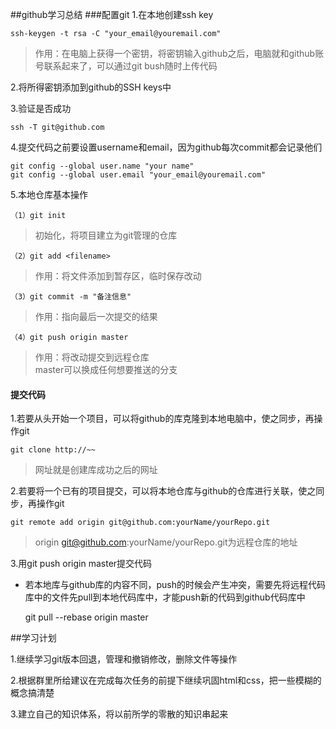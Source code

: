 ##github学习总结
###配置git
1.在本地创建ssh key

    ssh-keygen -t rsa -C "your_email@youremail.com"

> 作用：在电脑上获得一个密钥，将密钥输入github之后，电脑就和github账号联系起来了，可以通过git bush随时上传代码

2.将所得密钥添加到github的SSH keys中

3.验证是否成功

    ssh -T git@github.com

4.提交代码之前要设置username和email，因为github每次commit都会记录他们

    git config --global user.name "your name"  
    git config --global user.email "your_email@youremail.com"

5.本地仓库基本操作

    （1）git init 

> 初始化，将项目建立为git管理的仓库

    （2）git add <filename>

> 作用：将文件添加到暂存区，临时保存改动

    （3）git commit -m "备注信息" 

> 作用：指向最后一次提交的结果

    （4）git push origin master

> 作用：将改动提交到远程仓库  
> master可以换成任何想要推送的分支

#### 提交代码

1.若要从头开始一个项目，可以将github的库克隆到本地电脑中，使之同步，再操作git

    git clone http://~~ 

> 网址就是创建库成功之后的网址

2.若要将一个已有的项目提交，可以将本地仓库与github的仓库进行关联，使之同步，再操作git

    git remote add origin git@github.com:yourName/yourRepo.git

> origin git@github.com:yourName/yourRepo.git为远程仓库的地址

3.用git push origin master提交代码

- 若本地库与github库的内容不同，push的时候会产生冲突，需要先将远程代码库中的文件先pull到本地代码库中，才能push新的代码到github代码库中  

    git pull --rebase origin master

##学习计划

1.继续学习git版本回退，管理和撤销修改，删除文件等操作

2.根据群里所给建议在完成每次任务的前提下继续巩固html和css，把一些模糊的概念搞清楚

3.建立自己的知识体系，将以前所学的零散的知识串起来